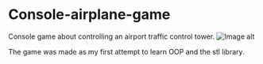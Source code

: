 # Console-airplane-game
Console game about controlling an airport traffic control tower.
![Image alt](https://www.github.com/KrzysiekDD/Console-airplane-game/airspace.png)

The game was made as my first attempt to learn OOP and the stl library.


